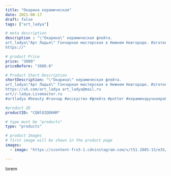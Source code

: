 ```yaml
---
title: "Окарина керамическая"
date: 2021-06-17
draft: false
tags: ["art_ladya"]

# meta description
description : "\"Окарина\" керамическая флейта. 
art_ladya\"Арт Ладья\" Гончарная мастерская в Нижнем Новгороде. Изготовление керамики и мастер//-классы по обучению. 
https://"

# product Price
price: "3000"
priceBefore: "3600.0"

# Product Short Description
shortDescription: "\"Окарина\" керамическая флейта. 
art_ladya\"Арт Ладья\" Гончарная мастерская в Нижнем Новгороде. Изготовление керамики и мастер//-классы по обучению. 
https://vk.com/art_ladya art_ladya@mail.ru 
art//-ladya.Livemaster.ru
#artladya #beauty #гончар #исскуство #флейта #potter #керамикаручнаяработа #керамиканазаказ #handmade #okarina #керамика #эксклюзивнаякерамика #music #ceramicar #claygoods #woman #earthenware #ceramic #design #окарина #ocarina #flute #ceramicart #керамическаяфлейта #мастер #clay #авторскаякерамика"

#product ID
productID: "CQNlOIDDKHM"

# type must be "products"
type: "products"

# product Images
# first image will be shown in the product page
images:
  - image: "https://scontent-frx5-1.cdninstagram.com/v/t51.2885-15/e35/202790125_528799174980251_5500233778732244467_n.jpg?_nc_ht=scontent-frx5-1.cdninstagram.com&_nc_cat=111&_nc_ohc=hvTxxi1VJ14AX9cU1Sz&edm=APU89FABAAAA&ccb=7-4&oh=0fc8619926aa8c107f4ca658b5f03eb9&oe=612BD8C2&_nc_sid=86f79a&ig_cache_key=MjU5Nzg5NjI1ODQ5NzMyMzQ2OA%3D%3D.2-ccb7-4"

---
```

lorem
